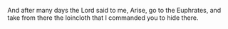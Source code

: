 And after many days the Lord said to me, Arise, go to the Euphrates, and take from there the loincloth that I commanded you to hide there.
